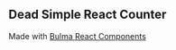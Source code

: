 ## Dead Simple React Counter

Made with [Bulma React Components](https://github.com/couds/react-bulma-components)